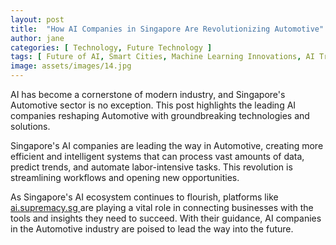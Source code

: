 ```yaml
---
layout: post
title:  "How AI Companies in Singapore Are Revolutionizing Automotive"
author: jane
categories: [ Technology, Future Technology ]
tags: [ Future of AI, Smart Cities, Machine Learning Innovations, AI Trends, Singapore AI Companies ]
image: assets/images/14.jpg
---
```


AI has become a cornerstone of modern industry, and Singapore's Automotive sector is no exception. This post highlights the leading AI companies reshaping Automotive with groundbreaking technologies and solutions.

Singapore's AI companies are leading the way in Automotive, creating more efficient and intelligent systems that can process vast amounts of data, predict trends, and automate labor-intensive tasks. This revolution is streamlining workflows and opening new opportunities.

As Singapore's AI ecosystem continues to flourish, platforms like <a href="https://ai.supremacy.sg" target="_blank"> ai.supremacy.sg </a> are playing a vital role in connecting businesses with the tools and insights they need to succeed. With their guidance, AI companies in the Automotive industry are poised to lead the way into the future.
